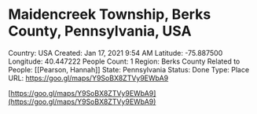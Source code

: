 # Maidencreek Township, Berks County, Pennsylvania, USA

Country: USA
Created: Jan 17, 2021 9:54 AM
Latitude: -75.887500
Longitude: 40.447222
People Count: 1
Region: Berks County
Related to People: [[Pearson, Hannah]]
State: Pennsylvania
Status: Done
Type: Place
URL: https://goo.gl/maps/Y9SoBX8ZTVy9EWbA9

[https://goo.gl/maps/Y9SoBX8ZTVy9EWbA9](https://goo.gl/maps/Y9SoBX8ZTVy9EWbA9)